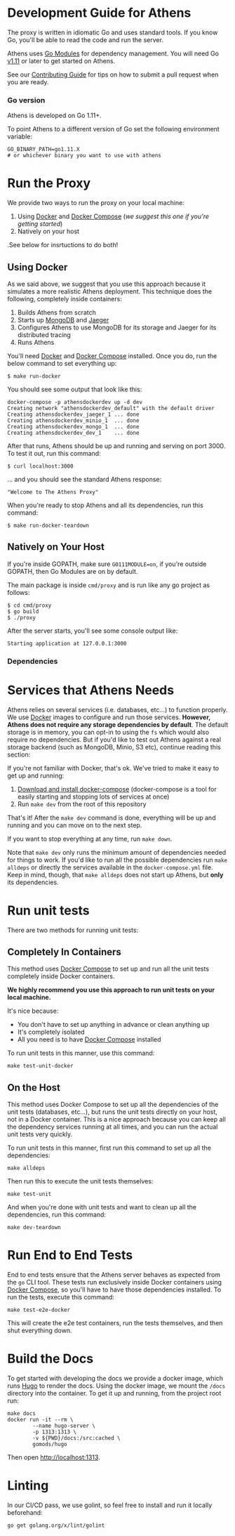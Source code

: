 # Development Guide for Athens

The proxy is written in idiomatic Go and uses standard tools. If you know Go, you'll be able to read the code and run the server.

Athens uses [Go Modules](https://golang.org/cmd/go/#hdr-Modules__module_versions__and_more) for dependency management. You will need Go [v1.11](https://golang.org/dl) or later to get started on Athens.

See our [Contributing Guide](CONTRIBUTING.md) for tips on how to submit a pull request when you are ready.

### Go version
Athens is developed on Go 1.11+.

To point Athens to a different version of Go set the following environment variable:

```console
GO_BINARY_PATH=go1.11.X
# or whichever binary you want to use with athens
```

# Run the Proxy

We provide two ways to run the proxy on your local machine:

1. Using [Docker](https://www.docker.com/) and [Docker Compose](https://docs.docker.com/compose/) (_we suggest this one if you're getting started_)
2. Natively on your host

.See below for insrtuctions to do both!

## Using Docker

As we said above, we suggest that you use this approach because it simulates a more realistic Athens deployment. This technique does the following, completely inside containers:

1. Builds Athens from scratch
2. Starts up [MongoDB](https://www.mongodb.com/) and [Jaeger](https://www.jaegertracing.io/)
3. Configures Athens to use MongoDB for its storage and Jaeger for its distributed tracing
4. Runs Athens

You'll need [Docker](https://www.docker.com/) and [Docker Compose](https://docs.docker.com/compose/) installed. Once you do, run the below command to set everything up:

```console
$ make run-docker
```

You should see some output that look like this:

```console
docker-compose -p athensdockerdev up -d dev
Creating network "athensdockerdev_default" with the default driver
Creating athensdockerdev_jaeger_1 ... done
Creating athensdockerdev_minio_1  ... done
Creating athensdockerdev_mongo_1  ... done
Creating athensdockerdev_dev_1    ... done
```

After that runs, Athens should be up and running and serving on port 3000. To test it out, run this command:

```console
$ curl localhost:3000
```

... and you should see the standard Athens response:

```console
"Welcome to The Athens Proxy"
```

When you're ready to stop Athens and all its dependencies, run this command:

```console
$ make run-docker-teardown
```

## Natively on Your Host

If you're inside GOPATH, make sure `GO111MODULE=on`, if you're outside GOPATH, then Go Modules are on by default.

The main package is inside `cmd/proxy` and is run like any go project as follows: 

```console
$ cd cmd/proxy
$ go build
$ ./proxy
```

After the server starts, you'll see some console output like:

```console
Starting application at 127.0.0.1:3000
```

### Dependencies

# Services that Athens Needs

Athens relies on several services (i.e. databases, etc...) to function properly. We use [Docker](http://docker.com/) images to configure and run those services. **However, Athens does not require any storage dependencies by default**. The default storage is in memory, you can opt-in to using the `fs` which would also require no dependencies. But if you'd like to test out Athens against a real storage backend (such as MongoDB, Minio, S3 etc), continue reading this section:

If you're not familiar with Docker, that's ok. We've tried to make it easy to get up and running:

1. [Download and install docker-compose](https://docs.docker.com/compose/install/) (docker-compose is a tool for easily starting and stopping lots of services at once)
2. Run `make dev` from the root of this repository

That's it! After the `make dev` command is done, everything will be up and running and you can move
on to the next step.

If you want to stop everything at any time, run `make down`.

Note that `make dev` only runs the minimum amount of dependencies needed for things to work. If you'd like to run all the possible dependencies run `make alldeps` or directly the services available in the `docker-compose.yml` file. Keep in mind, though, that `make alldeps` does not start up Athens, but **only** its dependencies.

# Run unit tests

There are two methods for running unit tests:

## Completely In Containers

This method uses [Docker Compose](https://docs.docker.com/compose/) to set up and run all the unit tests completely inside Docker containers. 

**We highly recommend you use this approach to run unit tests on your local machine.**

It's nice because:

- You don't have to set up anything in advance or clean anything up
- It's completely isolated
- All you need is to have [Docker Compose](https://docs.docker.com/compose/) installed

To run unit tests in this manner, use this command:

```console
make test-unit-docker
```

## On the Host

This method uses Docker Compose to set up all the dependencies of the unit tests (databases, etc...), but runs the unit tests directly on your host, not in a Docker container. This is a nice approach because you can keep all the dependency services running at all times, and you can run the actual unit tests very quickly.

To run unit tests in this manner, first run this command to set up all the dependencies:

```console
make alldeps
```

Then run this to execute the unit tests themselves:

```console
make test-unit
```

And when you're done with unit tests and want to clean up all the dependencies, run this command:

```console
make dev-teardown
```

# Run End to End Tests

End to end tests ensure that the Athens server behaves as expected from the `go` CLI tool. These tests run exclusively inside Docker containers using [Docker Compose](https://docs.docker.com/compose/), so you'll have to have those dependencies installed. To run the tests, execute this command:

```console
make test-e2e-docker
```

This will create the e2e test containers, run the tests themselves, and then shut everything down.

# Build the Docs

To get started with developing the docs we provide a docker image, which runs [Hugo](https://gohugo.io/) to render the docs. Using the docker image, we mount the `/docs` directory into the container. To get it up and running, from the project root run:

```
make docs
docker run -it --rm \
        --name hugo-server \
        -p 1313:1313 \
        -v ${PWD}/docs:/src:cached \
        gomods/hugo
```

Then open [http://localhost:1313](http://localhost:1313/).

# Linting

In our CI/CD pass, we use golint, so feel free to install and run it locally beforehand:

```
go get golang.org/x/lint/golint
```
